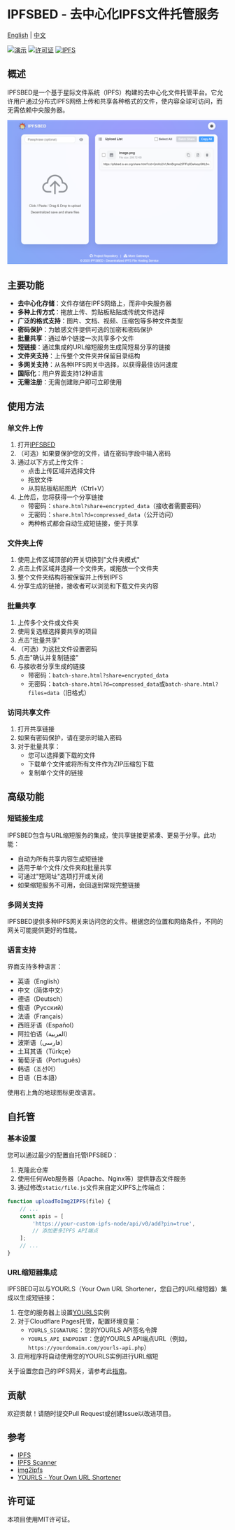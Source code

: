 # IPFSBED - 去中心化IPFS文件托管服务

[English](README.md) | [中文](README.zh-CN.md)

[![演示](https://img.shields.io/badge/演示-在线预览-blue)](https://ipfsbed.is-an.org/)
[![许可证](https://img.shields.io/badge/许可证-MIT-green.svg)](LICENSE)
[![IPFS](https://img.shields.io/badge/IPFS-驱动-65c2cb.svg)](https://ipfs.io/)

## 概述

IPFSBED是一个基于星际文件系统（IPFS）构建的去中心化文件托管平台。它允许用户通过分布式IPFS网络上传和共享各种格式的文件，使内容全球可访问，而无需依赖中央服务器。

![IPFSBED截图](img/jt.png)

## 主要功能

- **去中心化存储**：文件存储在IPFS网络上，而非中央服务器
- **多种上传方式**：拖放上传、剪贴板粘贴或传统文件选择
- **广泛的格式支持**：图片、文档、视频、压缩包等多种文件类型
- **密码保护**：为敏感文件提供可选的加密和密码保护
- **批量共享**：通过单个链接一次共享多个文件
- **短链接**：通过集成的URL缩短服务生成简短易分享的链接
- **文件夹支持**：上传整个文件夹并保留目录结构
- **多网关支持**：从各种IPFS网关中选择，以获得最佳访问速度
- **国际化**：用户界面支持12种语言
- **无需注册**：无需创建账户即可立即使用

## 使用方法

### 单文件上传

1. 打开[IPFSBED](https://ipfsbed.is-an.org/)
2. （可选）如果要保护您的文件，请在密码字段中输入密码
3. 通过以下方式上传文件：
   - 点击上传区域并选择文件
   - 拖放文件
   - 从剪贴板粘贴图片（Ctrl+V）
4. 上传后，您将获得一个分享链接
   - 带密码：`share.html?share=encrypted_data`（接收者需要密码）
   - 无密码：`share.html?d=compressed_data`（公开访问）
   - 两种格式都会自动生成短链接，便于共享

### 文件夹上传

1. 使用上传区域顶部的开关切换到"文件夹模式"
2. 点击上传区域并选择一个文件夹，或拖放一个文件夹
3. 整个文件夹结构将被保留并上传到IPFS
4. 分享生成的链接，接收者可以浏览和下载文件夹内容

### 批量共享

1. 上传多个文件或文件夹
2. 使用复选框选择要共享的项目
3. 点击"批量共享"
4. （可选）为这批文件设置密码
5. 点击"确认并复制链接"
6. 与接收者分享生成的链接
   - 带密码：`batch-share.html?share=encrypted_data`
   - 无密码：`batch-share.html?d=compressed_data`或`batch-share.html?files=data`（旧格式）

### 访问共享文件

1. 打开共享链接
2. 如果有密码保护，请在提示时输入密码
3. 对于批量共享：
   - 您可以选择要下载的文件
   - 下载单个文件或将所有文件作为ZIP压缩包下载
   - 复制单个文件的链接

## 高级功能

### 短链接生成

IPFSBED包含与URL缩短服务的集成，使共享链接更紧凑、更易于分享。此功能：

- 自动为所有共享内容生成短链接
- 适用于单个文件/文件夹和批量共享
- 可通过"短网址"选项打开或关闭
- 如果缩短服务不可用，会回退到常规完整链接

### 多网关支持

IPFSBED提供多种IPFS网关来访问您的文件。根据您的位置和网络条件，不同的网关可能提供更好的性能。

### 语言支持

界面支持多种语言：
- 英语（English）
- 中文（简体中文）
- 德语（Deutsch）
- 俄语（Русский）
- 法语（Français）
- 西班牙语（Español）
- 阿拉伯语（العربية）
- 波斯语（فارسی）
- 土耳其语（Türkçe）
- 葡萄牙语（Português）
- 韩语（조선어）
- 日语（日本語）

使用右上角的地球图标更改语言。

## 自托管

### 基本设置

您可以通过最少的配置自托管IPFSBED：

1. 克隆此仓库
2. 使用任何Web服务器（Apache、Nginx等）提供静态文件服务
3. 通过修改`static/file.js`文件来自定义IPFS上传端点：

```javascript
function uploadToImg2IPFS(file) {
    // ...
    const apis = [
        'https://your-custom-ipfs-node/api/v0/add?pin=true',
        // 添加更多IPFS API端点
    ];
    // ...
}
```

### URL缩短器集成

IPFSBED可以与YOURLS（Your Own URL Shortener，您自己的URL缩短器）集成以生成短链接：

1. 在您的服务器上设置[YOURLS](https://yourls.org/)实例
2. 对于Cloudflare Pages托管，配置环境变量：
   - `YOURLS_SIGNATURE`：您的YOURLS API签名令牌
   - `YOURLS_API_ENDPOINT`：您的YOURLS API端点URL（例如，`https://yourdomain.com/yourls-api.php`）
3. 应用程序将自动使用您的YOURLS实例进行URL缩短

关于设置您自己的IPFS网关，请参考此[指南](https://forum.conflux.fun/t/ipfs/14771)。

## 贡献

欢迎贡献！请随时提交Pull Request或创建Issue以改进项目。

## 参考

- [IPFS](https://ipfs.io/)
- [IPFS Scanner](https://ipfsscan.io/)
- [img2ipfs](https://github.com/jialezi/img2ipfs)
- [YOURLS - Your Own URL Shortener](https://yourls.org/)

## 许可证

本项目使用MIT许可证。
